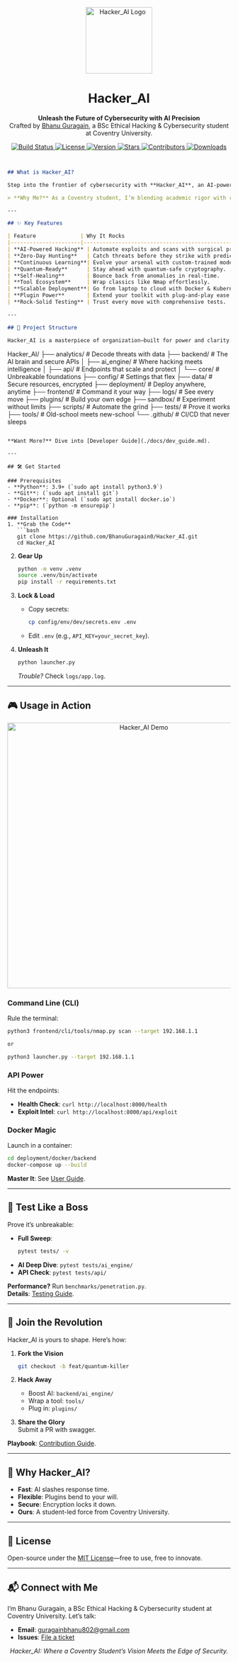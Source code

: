 
<p align="center">
  <img src="https://via.placeholder.com/150x150.png?text=Hacker_AI" alt="Hacker_AI Logo" width="150"/>
</p>

<h1 align="center">Hacker_AI</h1>

<p align="center">
  <strong>Unleash the Future of Cybersecurity with AI Precision</strong><br>
  Crafted by <a href="https://github.com/BhanuGuragain0">Bhanu Guragain</a>, a BSc Ethical Hacking & Cybersecurity student at Coventry University.
</p>

<p align="center">
  <a href="https://github.com/BhanuGuragain0/Hacker_AI/actions/workflows/ci.yml">
    <img src="https://github.com/BhanuGuragain0/Hacker_AI/actions/workflows/ci.yml/badge.svg" alt="Build Status"/>
  </a>
  <a href="https://github.com/BhanuGuragain0/Hacker_AI/blob/main/LICENSE">
    <img src="https://img.shields.io/github/license/BhanuGuragain0/Hacker_AI" alt="License"/>
  </a>
  <a href="https://github.com/BhanuGuragain0/Hacker_AI/releases">
    <img src="https://img.shields.io/badge/version-1.0.0-blue" alt="Version"/>
  </a>
  <a href="https://github.com/BhanuGuragain0/Hacker_AI/stargazers">
    <img src="https://img.shields.io/github/stars/BhanuGuragain0/Hacker_AI?style=social" alt="Stars"/>
  </a>
  <a href="https://github.com/BhanuGuragain0/Hacker_AI/graphs/contributors">
    <img src="https://img.shields.io/github/contributors/BhanuGuragain0/Hacker_AI?color=green" alt="Contributors"/>
  </a>
  <a href="https://github.com/BhanuGuragain0/Hacker_AI/releases">
    <img src="https://img.shields.io/github/downloads/BhanuGuragain0/Hacker_AI/total" alt="Downloads"/>
  </a>
</p>

```markdown


## What is Hacker_AI?

Step into the frontier of cybersecurity with **Hacker_AI**, an AI-powered toolkit born from the mind of Bhanu Guragain, a BSc Ethical Hacking & Cybersecurity student at Coventry University. This isn’t just a project—it’s a mission to outpace threats with intelligence and innovation. Designed for ethical hackers, security researchers, and defenders, Hacker_AI fuses advanced AI models, self-healing systems, and modular toolsets to tackle vulnerabilities, hunt zero-days, and secure the future. Ready for quantum threats? Hacker_AI’s got you covered.

> **Why Me?** As a Coventry student, I’m blending academic rigor with real-world hacking flair to build tools that matter.

---

## ✨ Key Features

| Feature              | Why It Rocks                                                        | Try It Out                         |
|----------------------|--------------------------------------------------------------------|------------------------------------|
| **AI-Powered Hacking** | Automate exploits and scans with surgical precision.              | `ai_engine/exploitation/exploit.py` |
| **Zero-Day Hunting**   | Catch threats before they strike with predictive AI.              | `ai_engine/zero_day/hunter.py`     |
| **Continuous Learning**| Evolve your arsenal with custom-trained models.                   | `ai_engine/trainers/`             |
| **Quantum-Ready**      | Stay ahead with quantum-safe cryptography.                        | `core/security/encryption.py`     |
| **Self-Healing**       | Bounce back from anomalies in real-time.                          | `core/self_healing/`              |
| **Tool Ecosystem**     | Wrap classics like Nmap effortlessly.                             | `tools/networking/nmap.py`        |
| **Scalable Deployment**| Go from laptop to cloud with Docker & Kubernetes.                 | `deployment/docker/`              |
| **Plugin Power**       | Extend your toolkit with plug-and-play ease.                      | `plugins/example_plugin/`         |
| **Rock-Solid Testing** | Trust every move with comprehensive tests.                        | `pytest tests/`                   |

---

## 🚀 Project Structure

Hacker_AI is a masterpiece of organization—built for power and clarity:

```
Hacker_AI/
├── analytics/         # Decode threats with data
├── backend/          # The AI brain and secure APIs
│   ├── ai_engine/   # Where hacking meets intelligence
│   ├── api/         # Endpoints that scale and protect
│   └── core/        # Unbreakable foundations
├── config/           # Settings that flex
├── data/            # Secure resources, encrypted
├── deployment/      # Deploy anywhere, anytime
├── frontend/        # Command it your way
├── logs/           # See every move
├── plugins/        # Build your own edge
├── sandbox/        # Experiment without limits
├── scripts/        # Automate the grind
├── tests/          # Prove it works
├── tools/          # Old-school meets new-school
└── .github/        # CI/CD that never sleeps
```

**Want More?** Dive into [Developer Guide](./docs/dev_guide.md).

---

## 🛠️ Get Started

### Prerequisites
- **Python**: 3.9+ (`sudo apt install python3.9`)
- **Git**: (`sudo apt install git`)
- **Docker**: Optional (`sudo apt install docker.io`)
- **pip**: (`python -m ensurepip`)

### Installation
1. **Grab the Code**  
   ```bash
   git clone https://github.com/BhanuGuragain0/Hacker_AI.git
   cd Hacker_AI
   ```

2. **Gear Up**  
   ```bash
   python -m venv .venv
   source .venv/bin/activate
   pip install -r requirements.txt
   ```

3. **Lock & Load**  
   - Copy secrets:  
     ```bash
     cp config/env/dev/secrets.env .env
     ```
   - Edit `.env` (e.g., `API_KEY=your_secret_key`).

4. **Unleash It**  
   ```bash
   python launcher.py
   ```
   _Trouble?_ Check `logs/app.log`.

---

## 🎮 Usage in Action

<p align="center">
  <img src="https://github.com/BhanuGuragain0/Hacker_AI/raw/main/assets/demo.gif" alt="Hacker_AI Demo" width="600"/>
</p>

### Command Line (CLI)
Rule the terminal:  
```bash
python3 frontend/cli/tools/nmap.py scan --target 192.168.1.1

or

python3 launcher.py --target 192.168.1.1

```

### API Power
Hit the endpoints:  
- **Health Check**: `curl http://localhost:8000/health`  
- **Exploit Intel**: `curl http://localhost:8000/api/exploit`  

### Docker Magic
Launch in a container:  
```bash
cd deployment/docker/backend
docker-compose up --build
```

**Master It**: See [User Guide](./docs/user_guide.md).

---

## 🧪 Test Like a Boss

Prove it’s unbreakable:  
- **Full Sweep**:  
  ```bash
  pytest tests/ -v
  ```
- **AI Deep Dive**: `pytest tests/ai_engine/`  
- **API Check**: `pytest tests/api/`  

**Performance?** Run `benchmarks/penetration.py`.  
**Details**: [Testing Guide](./docs/dev_guide.md#testing).

---

## 🤝 Join the Revolution

Hacker_AI is yours to shape. Here’s how:

1. **Fork the Vision**  
   ```bash
   git checkout -b feat/quantum-killer
   ```

2. **Hack Away**  
   - Boost AI: `backend/ai_engine/`  
   - Wrap a tool: `tools/`  
   - Plug in: `plugins/`  

3. **Share the Glory**  
   Submit a PR with swagger.

**Playbook**: [Contribution Guide](./docs/dev_guide.md#contributing).

---

## 🌟 Why Hacker_AI?

- **Fast**: AI slashes response time.  
- **Flexible**: Plugins bend to your will.  
- **Secure**: Encryption locks it down.  
- **Ours**: A student-led force from Coventry University.

---

## 📜 License

Open-source under the [MIT License](./LICENSE)—free to use, free to innovate.

---

## 📬 Connect with Me

I’m Bhanu Guragain, a BSc Ethical Hacking & Cybersecurity student at Coventry University. Let’s talk:  
- **Email**: [guragainbhanu802@gmail.com](mailto:guragainbhanu802@gmail.com)  
- **Issues**: [File a ticket](https://github.com/BhanuGuragain0/Hacker_AI/issues)  



<p align="center">
  <em>Hacker_AI: Where a Coventry Student’s Vision Meets the Edge of Security.</em>
</p>


